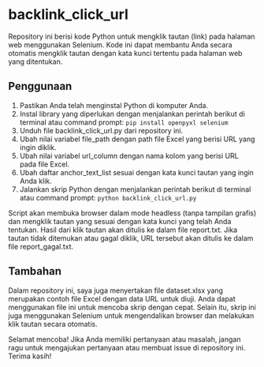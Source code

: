 # backlink_click_url

Repository ini berisi kode Python untuk mengklik tautan (link) pada halaman web menggunakan Selenium. Kode ini dapat membantu Anda secara otomatis mengklik tautan dengan kata kunci tertentu pada halaman web yang ditentukan.

## Penggunaan

1. Pastikan Anda telah menginstal Python di komputer Anda.
2. Instal library yang diperlukan dengan menjalankan perintah berikut di terminal atau command prompt:
   ```pip install openpyxl selenium```
3. Unduh file backlink_click_url.py dari repository ini.
4. Ubah nilai variabel file_path dengan path file Excel yang berisi URL yang ingin diklik.
5. Ubah nilai variabel url_column dengan nama kolom yang berisi URL pada file Excel.
6. Ubah daftar anchor_text_list sesuai dengan kata kunci tautan yang ingin Anda klik.
7. Jalankan skrip Python dengan menjalankan perintah berikut di terminal atau command prompt:
   ```python backlink_click_url.py```
   
Script akan membuka browser dalam mode headless (tanpa tampilan grafis) dan mengklik tautan yang sesuai dengan kata kunci yang telah Anda tentukan. Hasil dari klik tautan akan ditulis ke dalam file report.txt. Jika tautan tidak ditemukan atau gagal diklik, URL tersebut akan ditulis ke dalam file report_gagal.txt.

## Tambahan
Dalam repository ini, saya juga menyertakan file dataset.xlsx yang merupakan contoh file Excel dengan data URL untuk diuji. Anda dapat menggunakan file ini untuk mencoba skrip dengan cepat. Selain itu, skrip ini juga menggunakan Selenium untuk mengendalikan browser dan melakukan klik tautan secara otomatis.

Selamat mencoba! Jika Anda memiliki pertanyaan atau masalah, jangan ragu untuk mengajukan pertanyaan atau membuat issue di repository ini. Terima kasih!
